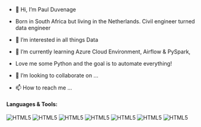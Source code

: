 - 👋 Hi, I’m Paul Duvenage
- Born in South Africa but living in the Netherlands. Civil engineer turned data engineer

- 👀 I’m interested in all things Data
- 🌱 I’m currently learning Azure Cloud Environment, Airflow & PySpark, 
- Love me some Python and the goal is to automate everything!
- 💞️ I’m looking to collaborate on ...
- 📫 How to reach me ...

#### Languages & Tools:
![HTML5](https://img.shields.io/badge/python-3776ab.svg?style=for-the-badge&logo=python&logoColor=white)
![HTML5](https://img.shields.io/badge/PLSQL-F80000?style=for-the-badge&logo=oracle&logoColor=black)
![HTML5](https://img.shields.io/badge/MySQL-005C84?style=for-the-badge&logo=mysql&logoColor=white)
![HTML5](https://img.shields.io/badge/PostgreSQL-316192?style=for-the-badge&logo=postgresql&logoColor=white)
![HTML5](https://img.shields.io/badge/Airflow-017CEE?style=for-the-badge&logo=Apache%20Airflow&logoColor=white)
![HTML5](https://img.shields.io/badge/Databricks-FF3621?style=for-the-badge&logo=Databricks&logoColor=white)
![HTML5](https://img.shields.io/badge/microsoft%20azure-0089D6?style=for-the-badge&logo=microsoft-azure&logoColor=white)


<!---
duvenagep/duvenagep is a ✨ special ✨ repository because its `README.md` (this file) appears on your GitHub profile.
You can click the Preview link to take a look at your changes.
--->
